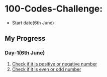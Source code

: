 # 100-Codes-Challenge:
- Start date(6th June)

## My Progress
### Day-1(6th June)
1. [Check if it is positive or negative number](https://prepinsta.com/cpp-program/cpp-program-to-check-whether-a-number-is-positive-or-negative/)
2. [Check if it is even or odd number](https://prepinsta.com/cpp-program/to-check-whether-a-number-is-even-or-odd/)




 

